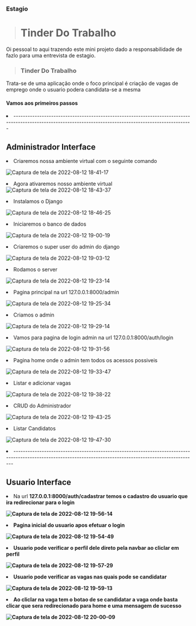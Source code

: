 
<h3>Estagio </h3>

> <h1>Tinder Do Trabalho</h1>

Oi pessoal to aqui trazendo este mini projeto dado a responsabilidade de fazlo para uma entrevista de estagio.

><h3>Tinder Do Trabalho</h3>

Trata-se de uma aplicação onde o foco principal é criação de vagas de emprego onde o usuario podera candidata-se a mesma

<h4>Vamos aos primeiros passos</h4>


<li>----------------------------------------------------------------------------------------------------------------------------------------------------------</li>

<h2>Administrador Interface</h2>


  <li>Criaremos nossa ambiente virtual com o seguinte comando</li>
  
![Captura de tela de 2022-08-12 18-41-17](https://user-images.githubusercontent.com/101416192/184448525-be7f047a-430c-479e-8b58-4b3c7e8c192a.png)

  <li>Agora ativaremos nosso ambiente virtual</li
  
![Captura de tela de 2022-08-12 18-43-37](https://user-images.githubusercontent.com/101416192/184448762-7206cb61-cdcf-4eec-8b4d-cc0ab143e865.png)

  <li> Instalamos o Django</li>
  
![Captura de tela de 2022-08-12 18-46-25](https://user-images.githubusercontent.com/101416192/184449068-08fec008-83e8-4cf0-ac1c-33ef24a033c8.png)

  <li>Iniciaremos o banco de dados</li>
  
![Captura de tela de 2022-08-12 19-00-19](https://user-images.githubusercontent.com/101416192/184450256-c8055147-885d-4cb9-8107-8d8e01c03481.png)

  <li>Criaremos o super user do admin do django</li>
  
![Captura de tela de 2022-08-12 19-03-12](https://user-images.githubusercontent.com/101416192/184450570-94ddf519-8d7f-4ca5-9535-fef673596da9.png)

  <li>Rodamos o server</li>
  
![Captura de tela de 2022-08-12 19-23-14](https://user-images.githubusercontent.com/101416192/184452185-e16adf70-3322-4475-883e-d8887fc8a792.png)

   <li>Pagina principal na url 127.0.0.1:8000/admin</li>
  
 ![Captura de tela de 2022-08-12 19-25-34](https://user-images.githubusercontent.com/101416192/184452500-73255c03-c8b5-490f-8976-36c02af62b3b.png)

   <li>Criamos o admin </li>
  
 ![Captura de tela de 2022-08-12 19-29-14](https://user-images.githubusercontent.com/101416192/184452643-8c1ad6f3-10c3-4361-86d8-b223a6027c36.png)
 
   <li>Vamos para pagina de login admin na url 127.0.0.1:8000/auth/login</li>
   
 ![Captura de tela de 2022-08-12 19-31-56](https://user-images.githubusercontent.com/101416192/184452877-244e89f9-dd17-4c57-bf21-a2002c5874ff.png)
 
   <li>Pagina home onde o admin tem todos os acessos possiveis</li>
  
 ![Captura de tela de 2022-08-12 19-33-47](https://user-images.githubusercontent.com/101416192/184453015-57d5ac9f-ddbb-4728-8549-9a041099c55c.png)
 
   <li>Listar e adicionar vagas</li>
   
 ![Captura de tela de 2022-08-12 19-38-22](https://user-images.githubusercontent.com/101416192/184453334-9d9df12b-1ea5-4e54-b8e0-ecf53c5eaa71.png)
 
   <li>CRUD do Administrador</li>
   
 ![Captura de tela de 2022-08-12 19-43-25](https://user-images.githubusercontent.com/101416192/184453713-8883e563-dc47-4d29-ba23-16f9feedf893.png)
 
  <li>Listar Candidatos</li>
  
 ![Captura de tela de 2022-08-12 19-47-30](https://user-images.githubusercontent.com/101416192/184454039-110f504d-9395-4a73-a10a-87ffe09fa928.png)
 
  <li>------------------------------------------------------------------------------------------------------------------------------------------------------------</li>

<h2>Usuario Interface</h2>

  <li>Na url <b>127.0.0.1:8000/auth/cadastrar<b> temos o cadastro do usuario que ira redirecionar para o login</li>

![Captura de tela de 2022-08-12 19-56-14](https://user-images.githubusercontent.com/101416192/184454617-e8666d55-46f9-4783-a9cf-b33774e9e273.png)
  
  <li>Pagina inicial do usuario apos efetuar o login </li>
  
![Captura de tela de 2022-08-12 19-54-49](https://user-images.githubusercontent.com/101416192/184454519-e3b520da-892a-433d-ab65-5e778fdc326f.png)
  
  <li>Usuario pode verificar o perfil dele direto pela navbar ao cliclar em perfil</li>
  
![Captura de tela de 2022-08-12 19-57-29](https://user-images.githubusercontent.com/101416192/184454705-95b2ce91-a914-47c4-b861-828ed734e0ad.png)
  
  <li>Usuario pode verificar as vagas nas quais pode se candidatar</li>
  
![Captura de tela de 2022-08-12 19-59-13](https://user-images.githubusercontent.com/101416192/184454799-75e0bdda-60ea-41cd-9ce0-add376d5cb1e.png)
  
  <li>Ao cliclar na vaga tem o botao de se candidatar a vaga onde basta clicar que sera redirecionado para home e uma mensagem de sucesso</li>
  
  ![Captura de tela de 2022-08-12 20-00-09](https://user-images.githubusercontent.com/101416192/184454862-9b53d808-904a-42b0-adef-30638ca7ba7d.png)

  


  
